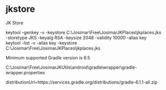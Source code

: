 # jkstore
JK Store

keytool -genkey -v -keystore C:\Josimar\Free\JosimarJKPlaces\jkplaces.jks -storetype JKS -keyalg RSA -keysize 2048 -validity 10000 -alias key
keytool -list -v -alias key -keystore C:\Josimar\Free\JosimarJKPlaces\jkplaces.jks

Minimum supported Gradle version is 6.5

C:\Josimar\Free\JosimarJKUtils\android\gradle\wrapper\gradle-wrapper.properties

distributionUrl=https\://services.gradle.org/distributions/gradle-6.1.1-all.zip
